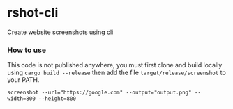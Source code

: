 # rshot-cli

Create website screenshots using cli

### How to use

This code is not published anywhere, you must first clone and build locally using `cargo build --release` then add the file `target/release/screenshot` to your PATH.

```shell
screenshot --url="https://google.com" --output="output.png" --width=800 --height=800
```


